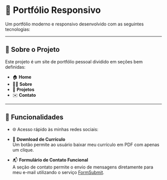 # 📱 Portfólio Responsivo

Um portfólio moderno e responsivo desenvolvido com as seguintes tecnologias:

[](https://skillicons.dev/icons?i=js,html,css)

---

## 📌 Sobre o Projeto

Este projeto é um site de portfólio pessoal dividido em seções bem definidas:

- 🏠 **Home**
- 👨‍💻 **Sobre**
- 🧩 **Projetos**
- ✉️ **Contato**

---

## 🚀 Funcionalidades

- 🌐 Acesso rápido às minhas redes sociais:  
[](https://skillicons.dev/icons?i=github,instagram,linkedin)

- 📄 **Download de Currículo**  
  Um botão permite ao usuário baixar meu currículo em PDF com apenas um clique.

- 📬 **Formulário de Contato Funcional**  
  A seção de contato permite o envio de mensagens diretamente para meu e-mail utilizando o serviço [FormSubmit](https://formsubmit.co/).
